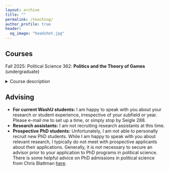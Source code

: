 ```yaml
---
layout: archive
title: ""
permalink: /teaching/
author_profile: true
header:
  og_image: "headshot.jpg"
---
```



## Courses

Fall 2025: Political Science 362: **Politics and the Theory of Games** (undergraduate)
<details><summary>Course description</summary>
  <p>
This course provides an introduction to game theory and its application to politics and policy-making. The aim of the course is for students to be able to represent static and dynamic games under complete and incomplete information and how to analyze them using appropriate methods and solution concepts. Applications to political science are emphasized throughout, but the primary focus will be on gaining a solid foundation in the methods of game theory. 
  </p>
</details>

## Advising 

* **For current WashU students:** I am happy to speak with you about your research or student experience, irrespective of your subfield or year. Please e-mail me to set up a time, or simply stop by Seigle 288. 
* **Research assistants:** I am not recruiting research assistants at this time. 
* **Prospective PhD students:** Unfortunately, I am not able to personally recruit new PhD students. While I am happy to speak with you about relevant research, I typically do not meet with prospective applicants about their applications. Generally, it is not necessary to secure an advisor prior to your application to PhD programs in political science. There is some helpful advice on PhD admissions in political science from Chris Blattman [here](https://chrisblattman.com/blog/2022/03/25/faqs-on-phd-applications/).   
